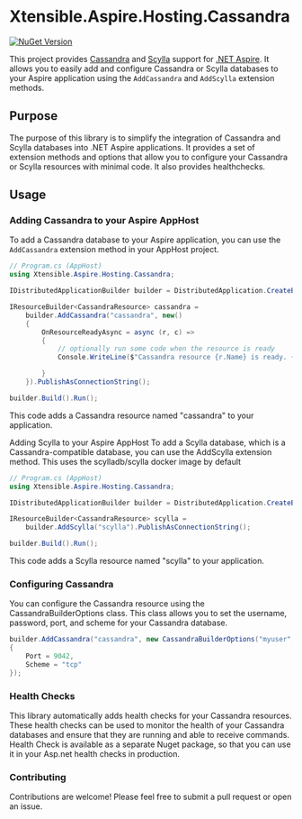 # Xtensible.Aspire.Hosting.Cassandra
[![NuGet Version](https://img.shields.io/nuget/v/Xtensible.Aspire.Hosting.Cassandra)](https://www.nuget.org/packages/Xtensible.Aspire.Hosting.Cassandra)

This project provides [Cassandra](https://cassandra.apache.org/_/index.html) and [Scylla](https://www.scylladb.com/) support for [.NET Aspire](https://learn.microsoft.com/en-us/dotnet/aspire/get-started/aspire-overview). It allows you to easily add and configure Cassandra or Scylla databases to your Aspire application using the `AddCassandra` and `AddScylla` extension methods.

## Purpose

The purpose of this library is to simplify the integration of Cassandra and Scylla databases into .NET Aspire applications. It provides a set of extension methods and options that allow you to configure your Cassandra or Scylla resources with minimal code. It also provides healthchecks.

## Usage

### Adding Cassandra to your Aspire AppHost

To add a Cassandra database to your Aspire application, you can use the `AddCassandra` extension method in your AppHost project.

```csharp
// Program.cs (AppHost)
using Xtensible.Aspire.Hosting.Cassandra;

IDistributedApplicationBuilder builder = DistributedApplication.CreateBuilder(args);

IResourceBuilder<CassandraResource> cassandra =
    builder.AddCassandra("cassandra", new()
    {
        OnResourceReadyAsync = async (r, c) =>
        {
            // optionally run some code when the resource is ready
            Console.WriteLine($"Cassandra resource {r.Name} is ready. {await r.ConnectionStringExpression.GetValueAsync(c)}");

        }
    }).PublishAsConnectionString();

builder.Build().Run();
```

This code adds a Cassandra resource named "cassandra" to your application.

Adding Scylla to your Aspire AppHost
To add a Scylla database, which is a Cassandra-compatible database, you can use the AddScylla extension method. This uses the scylladb/scylla docker image by default

```csharp
// Program.cs (AppHost)
using Xtensible.Aspire.Hosting.Cassandra;

IDistributedApplicationBuilder builder = DistributedApplication.CreateBuilder(args);

IResourceBuilder<CassandraResource> scylla =
    builder.AddScylla("scylla").PublishAsConnectionString();

builder.Build().Run();
```

This code adds a Scylla resource named "scylla" to your application.

### Configuring Cassandra

You can configure the Cassandra resource using the CassandraBuilderOptions class. This class allows you to set the username, password, port, and scheme for your Cassandra database.

```csharp
builder.AddCassandra("cassandra", new CassandraBuilderOptions("myuser", "mypassword")
{
    Port = 9042,
    Scheme = "tcp"
});
```

### Health Checks

This library automatically adds health checks for your Cassandra resources. These health checks can be used to monitor the health of your Cassandra databases and ensure that they are running and able to receive commands. Health Check is available as a separate Nuget package, so that you can use it in your Asp.net health checks in production.

### Contributing

Contributions are welcome! Please feel free to submit a pull request or open an issue.
